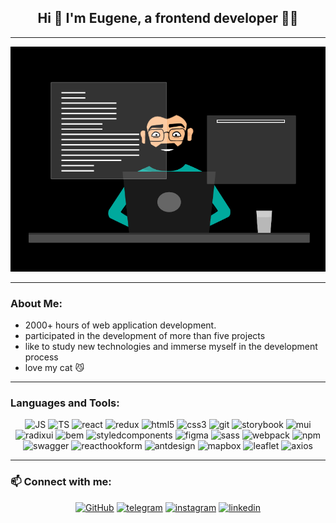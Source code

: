 
<div align="center">

## **Hi 👋 I'm Eugene, a frontend developer 👩‍💻**

</div>


___

<p align="center">
    <img src="assets/writeJSBlack.gif" width="540" height="360" alt="Your GIF">
</p>

___

### **About Me:**

+ 2000+ hours of web application development.
+ participated in the development of more than five projects
+ like to study new technologies and immerse myself in the development process
+ love my cat 😼
___

### **Languages and Tools:**

<div align="center">

![JS](https://img.shields.io/badge/-JavaScript-000?style=for-the-badge&logo=javascript)
![TS](https://img.shields.io/badge/-typescript-000?style=for-the-badge&logo=typescript)
![react](https://img.shields.io/badge/-react-000?style=for-the-badge&logo=react)
![redux](https://img.shields.io/badge/-redux-000?style=for-the-badge&logo=redux)
![html5](https://img.shields.io/badge/-html5-000?style=for-the-badge&logo=html5)
![css3](https://img.shields.io/badge/-css3-000?style=for-the-badge&logo=css3&logoColor=1572B6)
![git](https://img.shields.io/badge/-git-000?style=for-the-badge&logo=git)
![storybook](https://img.shields.io/badge/-storybook-000?style=for-the-badge&logo=storybook)
![mui](https://img.shields.io/badge/-mui-000?style=for-the-badge&logo=mui)
![radixui](https://img.shields.io/badge/-radixui-000?style=for-the-badge&logo=radixui)
![bem](https://img.shields.io/badge/-bem-000?style=for-the-badge&logo=bem)
![styledcomponents](https://img.shields.io/badge/-styledcomponents-000?style=for-the-badge&logo=styledcomponents)
![figma](https://img.shields.io/badge/-figma-000?style=for-the-badge&logo=figma)
![sass](https://img.shields.io/badge/-sass-000?style=for-the-badge&logo=sass)
![webpack](https://img.shields.io/badge/-webpack-000?style=for-the-badge&logo=webpack)
![npm](https://img.shields.io/badge/-npm-000?style=for-the-badge&logo=npm)
![swagger](https://img.shields.io/badge/-swagger-000?style=for-the-badge&logo=swagger)
![reacthookform](https://img.shields.io/badge/-reacthookform-000?style=for-the-badge&logo=reacthookform)
![antdesign](https://img.shields.io/badge/-antdesign-000?style=for-the-badge&logo=antdesign)
![mapbox](https://img.shields.io/badge/-mapbox-000?style=for-the-badge&logo=mapbox)
![leaflet](https://img.shields.io/badge/-leaflet-000?style=for-the-badge&logo=leaflet)
![axios](https://img.shields.io/badge/-axios-000?style=for-the-badge&logo=axios)

</div>

___

### **📫 Connect with me:**

<div align="center">

<a target="_blank">

[![GitHub](https://img.shields.io/badge/-GitHub-000?style=for-the-badge&logo=GitHub)](https://github.com/talismanchik)
[![telegram](https://img.shields.io/badge/-telegram-000?style=for-the-badge&logo=telegram)](https://t.me/EugeneNest)
[![instagram](https://img.shields.io/badge/-instagram-000?style=for-the-badge&logo=instagram)](https://www.instagram.com/eugene_nest/)
[![linkedin](https://img.shields.io/badge/-linkedin-000?style=for-the-badge&logo=linkedin)](https://www.linkedin.com/in/eugene-nesterenko-2a25b2265/)

</a>
</div>


